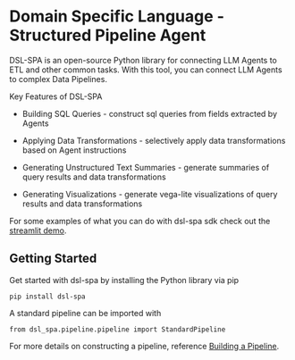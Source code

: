 # Domain Specific Language - Structured Pipeline Agent

DSL-SPA is an open-source Python library for connecting LLM Agents to ETL and other common tasks.  With this tool, you can connect LLM Agents to complex Data Pipelines.

Key Features of DSL-SPA

- Building SQL Queries - construct sql queries from fields extracted by Agents

- Applying Data Transformations - selectively apply data transformations based on Agent instructions

- Generating Unstructured Text Summaries - generate summaries of query results and data transformations 

- Generating Visualizations - generate vega-lite visualizations of query results and data transformations

For some examples of what you can do with dsl-spa sdk check out the [streamlit demo](https://pipeline-agent.streamlit.app/).

## Getting Started

Get started with dsl-spa by installing the Python library via pip

```
pip install dsl-spa
```

A standard pipeline can be imported with

```
from dsl_spa.pipeline.pipeline import StandardPipeline
```

For more details on constructing a pipeline, reference [Building a Pipeline](https://github.com/superwise-ai/dsl-spa/blob/main/docs/Creating_a_Pipeline_Schema.md).